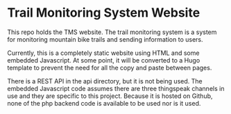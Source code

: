 # Trail Monitoring System Website

This repo holds the TMS website. The trail monitoring system is a system for monitoring mountain bike trails and sending information to users.

Currently, this is a completely static website using HTML and some embedded Javascript. At some point, it will be converted to a Hugo template to prevent the need for all the copy and paste between pages.

There is a REST API in the api directory, but it is not being used. The embedded Javascript code assumes there are three thingspeak channels in use and they are specific to this project. Because it is hosted on Github, none of the php backend code is available to be used nor is it used.

